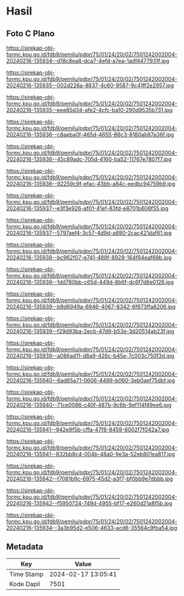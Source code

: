 # Hasil

## Foto C Plano

https://sirekap-obj-formc.kpu.go.id/fdb9/pemilu/pdpr/75/01/24/20/02/7501242002004-20240216-135934--d18c8ea8-dca7-4efd-a7ea-1adf4477931f.jpg

https://sirekap-obj-formc.kpu.go.id/fdb9/pemilu/pdpr/75/01/24/20/02/7501242002004-20240216-135935--002d226a-8837-4c60-9587-9c41ff2e2957.jpg

https://sirekap-obj-formc.kpu.go.id/fdb9/pemilu/pdpr/75/01/24/20/02/7501242002004-20240216-135935--eee85d34-afe2-4cfc-ba10-290d9535b731.jpg

https://sirekap-obj-formc.kpu.go.id/fdb9/pemilu/pdpr/75/01/24/20/02/7501242002004-20240216-135936--c8aeba0f-465d-4655-86c3-8180ab87a36f.jpg

https://sirekap-obj-formc.kpu.go.id/fdb9/pemilu/pdpr/75/01/24/20/02/7501242002004-20240216-135936--45c89adc-705d-4160-ba52-11767e7807f7.jpg

https://sirekap-obj-formc.kpu.go.id/fdb9/pemilu/pdpr/75/01/24/20/02/7501242002004-20240216-135936--92259c9f-efac-43bb-a84c-eedbc94759b9.jpg

https://sirekap-obj-formc.kpu.go.id/fdb9/pemilu/pdpr/75/01/24/20/02/7501242002004-20240216-135937--e3f3e926-af01-41ef-83fd-e8701b606f55.jpg

https://sirekap-obj-formc.kpu.go.id/fdb9/pemilu/pdpr/75/01/24/20/02/7501242002004-20240216-135937--5797aef4-3c57-4d9d-a690-2cac421daf61.jpg

https://sirekap-obj-formc.kpu.go.id/fdb9/pemilu/pdpr/75/01/24/20/02/7501242002004-20240216-135938--bc962f07-e741-488f-8928-164f84eaf69b.jpg

https://sirekap-obj-formc.kpu.go.id/fdb9/pemilu/pdpr/75/01/24/20/02/7501242002004-20240216-135938--1dd780bb-c65d-449d-8b6f-dc6f7d6e0126.jpg

https://sirekap-obj-formc.kpu.go.id/fdb9/pemilu/pdpr/75/01/24/20/02/7501242002004-20240216-135939--b9d6949a-6946-4067-8342-6f873ffa8206.jpg

https://sirekap-obj-formc.kpu.go.id/fdb9/pemilu/pdpr/75/01/24/20/02/7501242002004-20240216-135939--f29d93ba-2ecb-47d9-b53e-3d20514ab23f.jpg

https://sirekap-obj-formc.kpu.go.id/fdb9/pemilu/pdpr/75/01/24/20/02/7501242002004-20240216-135939--a086ad11-d8a9-426c-b45e-7c003c750f3d.jpg

https://sirekap-obj-formc.kpu.go.id/fdb9/pemilu/pdpr/75/01/24/20/02/7501242002004-20240216-135940--6ad65a71-0606-4499-b060-3eb0aef75dbf.jpg

https://sirekap-obj-formc.kpu.go.id/fdb9/pemilu/pdpr/75/01/24/20/02/7501242002004-20240216-135940--71ce0086-c40f-487b-9c6b-9ef114f49ee6.jpg

https://sirekap-obj-formc.kpu.go.id/fdb9/pemilu/pdpr/75/01/24/20/02/7501242002004-20240216-135941--942e9f5b-cffa-47f8-8459-6002f7f042a7.jpg

https://sirekap-obj-formc.kpu.go.id/fdb9/pemilu/pdpr/75/01/24/20/02/7501242002004-20240216-135941--832bb8c4-004b-48a0-9e3a-52eb801ea817.jpg

https://sirekap-obj-formc.kpu.go.id/fdb9/pemilu/pdpr/75/01/24/20/02/7501242002004-20240216-135942--f7081b9c-6975-45d2-a3f7-bf0bb9e7dbbb.jpg

https://sirekap-obj-formc.kpu.go.id/fdb9/pemilu/pdpr/75/01/24/20/02/7501242002004-20240216-135942--f5950724-749d-4955-bf17-e260d21a8f5b.jpg

https://sirekap-obj-formc.kpu.go.id/fdb9/pemilu/pdpr/75/01/24/20/02/7501242002004-20240216-135934--3a3b95d2-e506-4633-acd6-35564c9fba54.jpg


## Metadata

| Key        | Value               |
| ---------- | ------------------- |
| Time Stamp | 2024-02-17 13:05:41 |
| Kode Dapil | 7501                |




